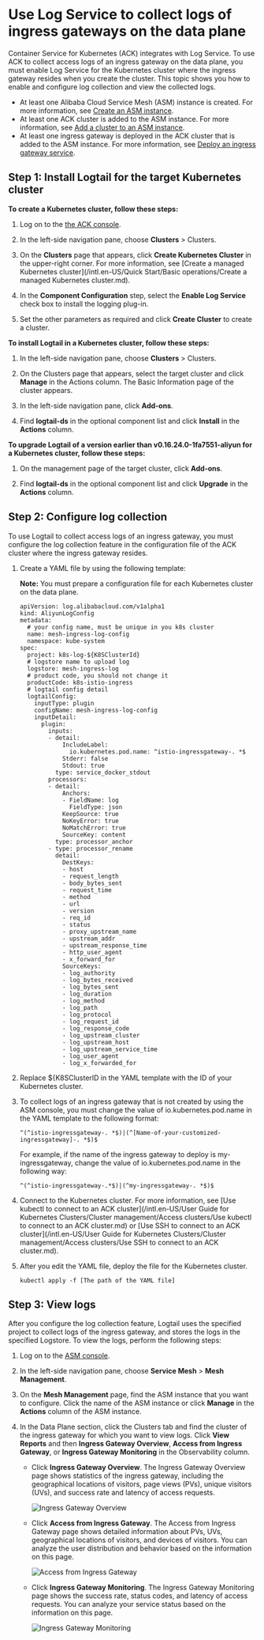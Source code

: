 # Use Log Service to collect logs of ingress gateways on the data plane

Container Service for Kubernetes \(ACK\) integrates with Log Service. To use ACK to collect access logs of an ingress gateway on the data plane, you must enable Log Service for the Kubernetes cluster where the ingress gateway resides when you create the cluster. This topic shows you how to enable and configure log collection and view the collected logs.

-   At least one Alibaba Cloud Service Mesh \(ASM\) instance is created. For more information, see [Create an ASM instance]().
-   At least one ACK cluster is added to the ASM instance. For more information, see [Add a cluster to an ASM instance]().
-   At least one ingress gateway is deployed in the ACK cluster that is added to the ASM instance. For more information, see [Deploy an ingress gateway service]().

## Step 1: Install Logtail for the target Kubernetes cluster

**To create a Kubernetes cluster, follow these steps:**

1.  Log on to the [the ACK console](https://cs.console.aliyun.com).

2.  In the left-side navigation pane, choose **Clusters** \> Clusters.

3.  On the **Clusters** page that appears, click **Create Kubernetes Cluster** in the upper-right corner. For more information, see [Create a managed Kubernetes cluster](/intl.en-US/Quick Start/Basic operations/Create a managed Kubernetes cluster.md).

4.  In the **Component Configuration** step, select the **Enable Log Service** check box to install the logging plug-in.

5.  Set the other parameters as required and click **Create Cluster** to create a cluster.


**To install Logtail in a Kubernetes cluster, follow these steps:**

1.  In the left-side navigation pane, choose **Clusters** \> Clusters.

2.  On the Clusters page that appears, select the target cluster and click **Manage** in the Actions column. The Basic Information page of the cluster appears.

3.  In the left-side navigation pane, click **Add-ons**.

4.  Find **logtail-ds** in the optional component list and click **Install** in the **Actions** column.


**To upgrade Logtail of a version earlier than v0.16.24.0-1fa7551-aliyun for a Kubernetes cluster, follow these steps:**

1.  On the management page of the target cluster, click **Add-ons**.

2.  Find **logtail-ds** in the optional component list and click **Upgrade** in the **Actions** column.


## Step 2: Configure log collection

To use Logtail to collect access logs of an ingress gateway, you must configure the log collection feature in the configuration file of the ACK cluster where the ingress gateway resides.

1.  Create a YAML file by using the following template:

    **Note:** You must prepare a configuration file for each Kubernetes cluster on the data plane.

    ```
    apiVersion: log.alibabacloud.com/v1alpha1
    kind: AliyunLogConfig
    metadata:
      # your config name, must be unique in you k8s cluster
      name: mesh-ingress-log-config
      namespace: kube-system
    spec:
      project: k8s-log-${K8SClusterId}
      # logstore name to upload log
      logstore: mesh-ingress-log
      # product code, you should not change it
      productCode: k8s-istio-ingress
      # logtail config detail
      logtailConfig:
        inputType: plugin
        configName: mesh-ingress-log-config
        inputDetail:
          plugin:
            inputs:
            - detail:
                IncludeLabel:
                  io.kubernetes.pod.name: ^istio-ingressgateway-. *$
                Stderr: false
                Stdout: true
              type: service_docker_stdout
            processors:
            - detail:
                Anchors:
                - FieldName: log
                  FieldType: json
                KeepSource: true
                NoKeyError: true
                NoMatchError: true
                SourceKey: content
              type: processor_anchor
            - type: processor_rename
              detail:
                DestKeys:
                - host
                - request_length
                - body_bytes_sent
                - request_time
                - method
                - url
                - version
                - req_id
                - status
                - proxy_upstream_name
                - upstream_addr
                - upstream_response_time
                - http_user_agent
                - x_forward_for
                SourceKeys:
                - log_authority
                - log_bytes_received
                - log_bytes_sent
                - log_duration
                - log_method
                - log_path
                - log_protocol
                - log_request_id
                - log_response_code
                - log_upstream_cluster
                - log_upstream_host
                - log_upstream_service_time
                - log_user_agent
                - log_x_forwarded_for
    ```

2.  Replace $\{K8SClusterID in the YAML template with the ID of your Kubernetes cluster.

3.  To collect logs of an ingress gateway that is not created by using the ASM console, you must change the value of io.kubernetes.pod.name in the YAML template to the following format:

    ```
    ^(^istio-ingressgateway-. *$)|(^[Name-of-your-customized-ingressgateway]-. *$)$
    ```

    For example, if the name of the ingress gateway to deploy is my-ingressgateway, change the value of io.kubernetes.pod.name in the following way:

    ```
    ^(^istio-ingressgateway-.*$)|(^my-ingressgateway-. *$)$
    ```

4.  Connect to the Kubernetes cluster. For more information, see [Use kubectl to connect to an ACK cluster](/intl.en-US/User Guide for Kubernetes Clusters/Cluster management/Access clusters/Use kubectl to connect to an ACK cluster.md) or [Use SSH to connect to an ACK cluster](/intl.en-US/User Guide for Kubernetes Clusters/Cluster management/Access clusters/Use SSH to connect to an ACK cluster.md).

5.  After you edit the YAML file, deploy the file for the Kubernetes cluster.

    ```
    kubectl apply -f [The path of the YAML file]
    ```


## Step 3: View logs

After you configure the log collection feature, Logtail uses the specified project to collect logs of the ingress gateway, and stores the logs in the specified Logstore. To view the logs, perform the following steps:

1.  Log on to the [ASM console](https://servicemesh.console.aliyun.com).

2.  In the left-side navigation pane, choose **Service Mesh** \> **Mesh Management**.

3.  On the **Mesh Management** page, find the ASM instance that you want to configure. Click the name of the ASM instance or click **Manage** in the **Actions** column of the ASM instance.

4.  In the Data Plane section, click the Clusters tab and find the cluster of the ingress gateway for which you want to view logs. Click **View Reports** and then **Ingress Gateway Overview**, **Access from Ingress Gateway**, or **Ingress Gateway Monitoring** in the Observability column.

    -   Click **Ingress Gateway Overview**. The Ingress Gateway Overview page shows statistics of the ingress gateway, including the geographical locations of visitors, page views \(PVs\), unique visitors \(UVs\), and success rate and latency of access requests.

        ![Ingress Gateway Overview](https://static-aliyun-doc.oss-accelerate.aliyuncs.com/assets/img/en-US/3270462061/p133385.png)

    -   Click **Access from Ingress Gateway**. The Access from Ingress Gateway page shows detailed information about PVs, UVs, geographical locations of visitors, and devices of visitors. You can analyze the user distribution and behavior based on the information on this page.

        ![Access from Ingress Gateway](https://static-aliyun-doc.oss-accelerate.aliyuncs.com/assets/img/en-US/4270462061/p133390.png)

    -   Click **Ingress Gateway Monitoring**. The Ingress Gateway Monitoring page shows the success rate, status codes, and latency of access requests. You can analyze your service status based on the information on this page.

        ![Ingress Gateway Monitoring](https://static-aliyun-doc.oss-accelerate.aliyuncs.com/assets/img/en-US/4270462061/p133391.png)


